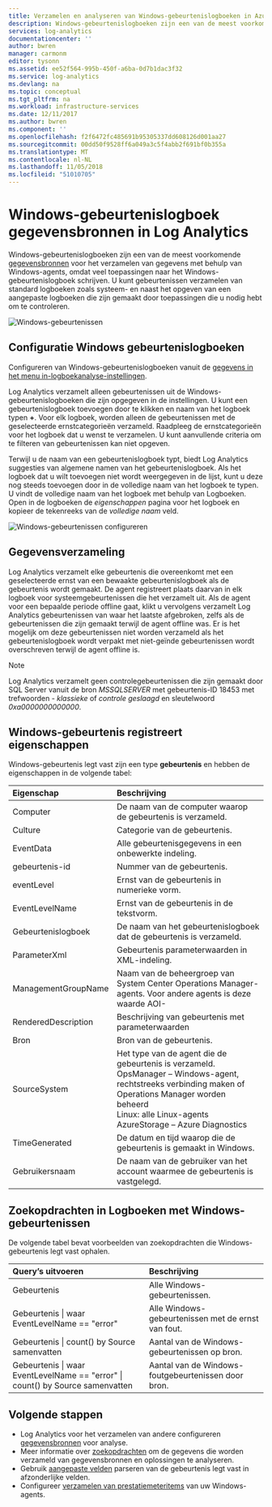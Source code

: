 ```yaml
---
title: Verzamelen en analyseren van Windows-gebeurtenislogboeken in Azure Log Analytics | Microsoft Docs
description: Windows-gebeurtenislogboeken zijn een van de meest voorkomende gegevensbronnen die worden gebruikt door Log Analytics.  In dit artikel wordt beschreven hoe het configureren van de verzameling van Windows-gebeurtenislogboeken en details van de records die ze in de Log Analytics-werkruimte maken.
services: log-analytics
documentationcenter: ''
author: bwren
manager: carmonm
editor: tysonn
ms.assetid: ee52f564-995b-450f-a6ba-0d7b1dac3f32
ms.service: log-analytics
ms.devlang: na
ms.topic: conceptual
ms.tgt_pltfrm: na
ms.workload: infrastructure-services
ms.date: 12/11/2017
ms.author: bwren
ms.component: ''
ms.openlocfilehash: f2f6472fc485691b95305337dd608126d001aa27
ms.sourcegitcommit: 00dd50f9528ff6a049a3c5f4abb2f691bf0b355a
ms.translationtype: MT
ms.contentlocale: nl-NL
ms.lasthandoff: 11/05/2018
ms.locfileid: "51010705"
---
```

# <a name="windows-event-log-data-sources-in-log-analytics"></a>Windows-gebeurtenislogboek gegevensbronnen in Log Analytics
Windows-gebeurtenislogboeken zijn een van de meest voorkomende [gegevensbronnen](log-analytics-data-sources.md) voor het verzamelen van gegevens met behulp van Windows-agents, omdat veel toepassingen naar het Windows-gebeurtenislogboek schrijven.  U kunt gebeurtenissen verzamelen van standard logboeken zoals systeem- en naast het opgeven van een aangepaste logboeken die zijn gemaakt door toepassingen die u nodig hebt om te controleren.

![Windows-gebeurtenissen](media/log-analytics-data-sources-windows-events/overview.png)     

## <a name="configuring-windows-event-logs"></a>Configuratie Windows gebeurtenislogboeken
Configureren van Windows-gebeurtenislogboeken vanuit de [gegevens in het menu in-logboekanalyse-instellingen](log-analytics-data-sources.md#configuring-data-sources).

Log Analytics verzamelt alleen gebeurtenissen uit de Windows-gebeurtenislogboeken die zijn opgegeven in de instellingen.  U kunt een gebeurtenislogboek toevoegen door te klikken en naam van het logboek typen **+**.  Voor elk logboek, worden alleen de gebeurtenissen met de geselecteerde ernstcategorieën verzameld.  Raadpleeg de ernstcategorieën voor het logboek dat u wenst te verzamelen.  U kunt aanvullende criteria om te filteren van gebeurtenissen kan niet opgeven.

Terwijl u de naam van een gebeurtenislogboek typt, biedt Log Analytics suggesties van algemene namen van het gebeurtenislogboek. Als het logboek dat u wilt toevoegen niet wordt weergegeven in de lijst, kunt u deze nog steeds toevoegen door in de volledige naam van het logboek te typen. U vindt de volledige naam van het logboek met behulp van Logboeken. Open in de logboeken de *eigenschappen* pagina voor het logboek en kopieer de tekenreeks van de *volledige naam* veld.

![Windows-gebeurtenissen configureren](media/log-analytics-data-sources-windows-events/configure.png)

## <a name="data-collection"></a>Gegevensverzameling
Log Analytics verzamelt elke gebeurtenis die overeenkomt met een geselecteerde ernst van een bewaakte gebeurtenislogboek als de gebeurtenis wordt gemaakt.  De agent registreert plaats daarvan in elk logboek voor systeemgebeurtenissen die het verzamelt uit.  Als de agent voor een bepaalde periode offline gaat, klikt u vervolgens verzamelt Log Analytics gebeurtenissen van waar het laatste afgebroken, zelfs als de gebeurtenissen die zijn gemaakt terwijl de agent offline was.  Er is het mogelijk om deze gebeurtenissen niet worden verzameld als het gebeurtenislogboek wordt verpakt met niet-geïnde gebeurtenissen wordt overschreven terwijl de agent offline is.

>[!NOTE]
>Log Analytics verzamelt geen controlegebeurtenissen die zijn gemaakt door SQL Server vanuit de bron *MSSQLSERVER* met gebeurtenis-ID 18453 met trefwoorden - *klassieke* of *controle geslaagd* en sleutelwoord *0xa0000000000000*.
>

## <a name="windows-event-records-properties"></a>Windows-gebeurtenis registreert eigenschappen
Windows-gebeurtenis legt vast zijn een type **gebeurtenis** en hebben de eigenschappen in de volgende tabel:

| Eigenschap | Beschrijving |
|:--- |:--- |
| Computer |De naam van de computer waarop de gebeurtenis is verzameld. |
| Culture |Categorie van de gebeurtenis. |
| EventData |Alle gebeurtenisgegevens in een onbewerkte indeling. |
| gebeurtenis-id |Nummer van de gebeurtenis. |
| eventLevel |Ernst van de gebeurtenis in numerieke vorm. |
| EventLevelName |Ernst van de gebeurtenis in de tekstvorm. |
| Gebeurtenislogboek |De naam van het gebeurtenislogboek dat de gebeurtenis is verzameld. |
| ParameterXml |Gebeurtenis parameterwaarden in XML-indeling. |
| ManagementGroupName |Naam van de beheergroep van System Center Operations Manager-agents.  Voor andere agents is deze waarde AOI-<workspace ID> |
| RenderedDescription |Beschrijving van gebeurtenis met parameterwaarden |
| Bron |Bron van de gebeurtenis. |
| SourceSystem |Het type van de agent die de gebeurtenis is verzameld. <br> OpsManager – Windows-agent, rechtstreeks verbinding maken of Operations Manager worden beheerd <br> Linux: alle Linux-agents  <br> AzureStorage – Azure Diagnostics |
| TimeGenerated |De datum en tijd waarop die de gebeurtenis is gemaakt in Windows. |
| Gebruikersnaam |De naam van de gebruiker van het account waarmee de gebeurtenis is vastgelegd. |

## <a name="log-searches-with-windows-events"></a>Zoekopdrachten in Logboeken met Windows-gebeurtenissen
De volgende tabel bevat voorbeelden van zoekopdrachten die Windows-gebeurtenis legt vast ophalen.

| Query’s uitvoeren | Beschrijving |
|:---|:---|
| Gebeurtenis |Alle Windows-gebeurtenissen. |
| Gebeurtenis &#124; waar EventLevelName == "error" |Alle Windows-gebeurtenissen met de ernst van fout. |
| Gebeurtenis &#124; count() by Source samenvatten |Aantal van de Windows-gebeurtenissen op bron. |
| Gebeurtenis &#124; waar EventLevelName == "error" &#124; count() by Source samenvatten |Aantal van de Windows-foutgebeurtenissen door bron. |


## <a name="next-steps"></a>Volgende stappen
* Log Analytics voor het verzamelen van andere configureren [gegevensbronnen](log-analytics-data-sources.md) voor analyse.
* Meer informatie over [zoekopdrachten](log-analytics-queries.md) om de gegevens die worden verzameld van gegevensbronnen en oplossingen te analyseren.  
* Gebruik [aangepaste velden](log-analytics-custom-fields.md) parseren van de gebeurtenis legt vast in afzonderlijke velden.
* Configureer [verzamelen van prestatiemeteritems](log-analytics-data-sources-performance-counters.md) van uw Windows-agents.
